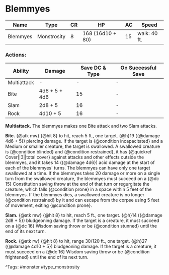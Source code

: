# Blemmyes

| Name | Type | CR | HP | AC | Speed |
|------|------|----|----|----|-------|
| Blemmyes | Monstrosity | 8 | 168 (16d10 + 80) | 15 | walk: 40 ft. |

### Actions:

| Ability | Damage | Save DC & Type | On Successful Save |
|---------|--------|----------------|--------------------|
| Multiattack | - | - | - |
| Bite | 4d6 + 5 + 4d6 | 15 | - |
| Slam | 2d8 + 5 | 16 | - |
| Rock | 4d10 + 5 | 16 | - |


**Multiattack.** The blemmyes makes one Bite attack and two Slam attacks.

**Bite.** {@atk mw} {@hit 8} to hit, reach 5 ft., one target. {@h}19 ({@damage 4d6 + 5}) piercing damage. If the target is {@condition incapacitated} and a Medium or smaller creature, the target is swallowed. A swallowed creature is {@condition blinded} and {@condition restrained}, it has {@quickref Cover||3||total cover} against attacks and other effects outside the blemmyes, and it takes 14 ({@damage 4d6}) acid damage at the start of each of the blemmyes' turns. The blemmyes can have only one target swallowed at a time. If the blemmyes takes 20 damage or more on a single turn from the swallowed creature, the blemmyes must succeed on a {@dc 15} Constitution saving throw at the end of that turn or regurgitate the creature, which falls {@condition prone} in a space within 5 feet of the blemmyes. If the blemmyes dies, a swallowed creature is no longer {@condition restrained} by it and can escape from the corpse using 5 feet of movement, exiting {@condition prone}.

**Slam.** {@atk mw} {@hit 8} to hit, reach 5 ft., one target. {@h}14 ({@damage 2d8 + 5}) bludgeoning damage. If the target is a creature, it must succeed on a {@dc 16} Wisdom saving throw or be {@condition stunned} until the end of its next turn.

**Rock.** {@atk rw} {@hit 8} to hit, range 30/120 ft., one target. {@h}27 ({@damage 4d10 + 5}) bludgeoning damage. If the target is a creature, it must succeed on a {@dc 16} Wisdom saving throw or be {@condition frightened} until the end of its next turn.

^Tags: #monster #type_monstrosity